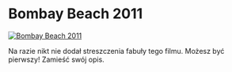 Bombay Beach 2011 
=============
[![Bombay Beach 2011 ](http://vidos.pl/images/player.gif)](http://vidos.pl/bombay-beach-2011)

 Na razie nikt nie dodał streszczenia fabuły tego filmu. Możesz być pierwszy! Zamieść swój opis.
